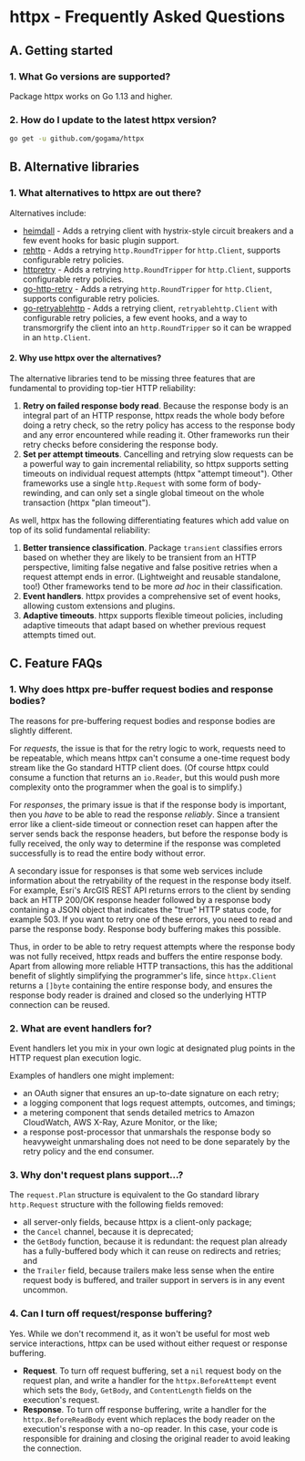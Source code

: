 httpx - Frequently Asked Questions
==================================

## A. Getting started

### 1. What Go versions are supported?

Package httpx works on Go 1.13 and higher.

### 2. How do I update to the latest httpx version?

```sh
go get -u github.com/gogama/httpx
```

## B. Alternative libraries

### 1. What alternatives to httpx are out there?

Alternatives include:

- [heimdall](https://github.com/gojek/heimdall) - Adds a retrying client with
  hystrix-style circuit breakers and a few event hooks for basic plugin support.
- [rehttp](https://github.com/PuerkitoBio/rehttp) - Adds a retrying `http.RoundTripper`
  for `http.Client`, supports configurable retry policies.
- [httpretry](https://github.com/ybbus/httpretry) - Adds a retrying `http.RoundTripper`
  for `http.Client`, supports configurable retry policies.
- [go-http-retry](https://github.com/tescherm/go-http-retry) - Adds a retrying
  `http.RoundTripper` for `http.Client`, supports configurable retry policies.
- [go-retryablehttp](https://github.com/hashicorp/go-retryablehttp) - Adds a retrying
  client, `retryablehttp.Client` with configurable retry policies, a few event hooks,
  and a way to transmorgrify the client into an `http.RoundTripper` so it can be
  wrapped in an `http.Client`.

#### 2. Why use httpx over the alternatives?

The alternative libraries tend to be missing three features that are fundamental
to providing top-tier HTTP reliability:

1. **Retry on failed response body read**. Because the response body is an
   integral part of an HTTP response, httpx reads the whole body before doing a
   retry check, so the retry policy has access to the response body and any error
   encountered while reading it. Other frameworks run their retry checks before
   considering the response body.
2. **Set per attempt timeouts**. Cancelling and retrying slow requests can be a
   powerful way to gain incremental reliability, so httpx supports setting
   timeouts on individual request attempts (httpx "attempt timeout"). Other
   frameworks use a single `http.Request` with some form of body-rewinding, and
   can only set a single global timeout on the whole transaction (httpx "plan
   timeout").

As well, httpx has the following differentiating features which add value on top
of its solid fundamental reliability:

1. **Better transience classification**. Package `transient` classifies errors
   based on whether they are likely to be transient from an HTTP perspective,
   limiting false negative and false positive retries when a request attempt
   ends in error. (Lightweight and reusable standalone, too!) Other frameworks
   tend to be more *ad hoc* in their classification.
2. **Event handlers**. httpx provides a comprehensive set of event hooks,
   allowing custom extensions and plugins.
3. **Adaptive timeouts**. httpx supports flexible timeout policies, including
   adaptive timeouts that adapt based on whether previous request attempts
   timed out.

## C. Feature FAQs

### 1. Why does httpx pre-buffer request bodies and response bodies?

The reasons for pre-buffering request bodies and response bodies are
slightly different.

For *requests*, the issue is that for the retry logic to work, requests need to
be repeatable, which means httpx can't consume a one-time request body stream
like the Go standard HTTP client does. (Of course httpx could consume a function
that returns an `io.Reader`, but this would push more complexity onto the
programmer when the goal is to simplify.)

For *responses*, the primary issue is that if the response body is important,
then you *have* to be able to read the response *reliably*. Since a transient
error like  a client-side timeout or connection reset can happen after the
server sends back  the response headers, but before the response body is fully
received, the only way  to determine if the response was completed successfully
is to read the entire body without error.

A secondary issue for responses is that some web services include information
about the retryability of the request in the response body itself. For example,
Esri's ArcGIS REST API returns errors to the client by sending back an
HTTP 200/OK response header followed by a response body containing a JSON object
that indicates the "true" HTTP status code, for example 503. If you want to
retry one of these errors, you need to read and parse the response body.
Response body buffering makes this possible.

Thus, in order to be able to retry request attempts where the response body was
not fully received, httpx reads and buffers the entire response body. Apart
from allowing more reliable HTTP transactions, this has the additional benefit
of slightly simplifying the programmer's life, since `httpx.Client` returns a
`[]byte` containing the entire response body, and ensures the response body
reader is drained and closed so the underlying HTTP connection can be reused.

### 2. What are event handlers for?

Event handlers let you mix in your own logic at designated plug points in the
HTTP request plan execution logic.

Examples of handlers one might implement:

- an OAuth signer that ensures an up-to-date signature on each retry;
- a logging component that logs request attempts, outcomes, and timings;
- a metering component that sends detailed metrics to Amazon CloudWatch,
  AWS X-Ray, Azure Monitor, or the like;
- a response post-processor that unmarshals the response body so heavyweight
  unmarshaling does not need to be done separately by the retry policy and
  the end consumer.

### 3. Why don't request plans support...?

The `request.Plan` structure is equivalent to the Go standard library
`http.Request` structure with the following fields removed:

- all server-only fields, because httpx is a client-only package;
- the `Cancel` channel, because it is deprecated;
- the `GetBody` function, because it is redundant: the request plan already has
  a fully-buffered body which it can reuse on redirects and retries; and
- the `Trailer` field, because trailers make less sense when the entire request
  body is buffered, and trailer support in servers is in any event uncommon.

### 4. Can I turn off request/response buffering?

Yes. While we don't recommend it, as it won't be useful for most web service
interactions, httpx can be used without either request or response buffering.

- **Request**. To turn off request buffering, set a `nil` request body on the
  request plan, and write a handler for the `httpx.BeforeAttempt` event which
  sets the `Body`, `GetBody`, and `ContentLength` fields on the execution's
  request.
- **Response**. To turn off response buffering, write a handler for the
  `httpx.BeforeReadBody` event which replaces the body reader on the execution's
  response with a no-op reader. In this case, your code is responsible for
  draining and closing the original reader to avoid leaking the connection.
